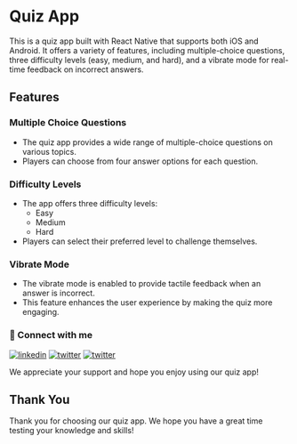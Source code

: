# Quiz App

This is a quiz app built with React Native that supports both iOS and Android. It offers a variety of features, including multiple-choice questions, three difficulty levels (easy, medium, and hard), and a vibrate mode for real-time feedback on incorrect answers. 

## Features

### Multiple Choice Questions
- The quiz app provides a wide range of multiple-choice questions on various topics.
- Players can choose from four answer options for each question.

### Difficulty Levels
- The app offers three difficulty levels:
    - Easy
    - Medium
    - Hard
- Players can select their preferred level to challenge themselves.

### Vibrate Mode
- The vibrate mode is enabled to provide tactile feedback when an answer is incorrect.
- This feature enhances the user experience by making the quiz more engaging.


### 🔗 Connect with me 

[![linkedin](https://img.shields.io/badge/linkedin-0A66C2?style=for-the-badge&logo=linkedin&logoColor=white)](https://twitter.com/ZeshanMukhtar01)
[![twitter](https://img.shields.io/badge/twitter-1DA1F2?style=for-the-badge&logo=twitter&logoColor=white)](https://twitter.com/ZeshanMukhtar01)
[![twitter](https://img.shields.io/badge/Instagram-E4405F?style=for-the-badge&logo=instagram&logoColor=white)](https://www.instagram.com/zeshanmukhtar01/)

We appreciate your support and hope you enjoy using our quiz app! 

## Thank You

Thank you for choosing our quiz app. We hope you have a great time testing your knowledge and skills!
